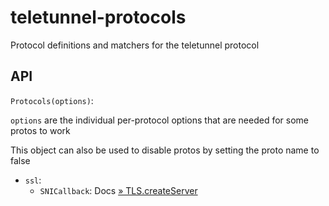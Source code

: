 # teletunnel-protocols

Protocol definitions and matchers for the teletunnel protocol

## API

`Protocols(options)`:

`options` are the individual per-protocol options that are needed for some protos to work

This object can also be used to disable protos by setting the proto name to false

- `ssl`:
  - `SNICallback`: Docs [ » TLS.createServer ](https://nodejs.org/api/tls.html#tls_tls_createserver_options_secureconnectionlistener)
